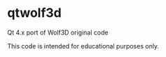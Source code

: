 qtwolf3d
========

Qt 4.x port of Wolf3D original code

This code is intended for educational purposes only.
